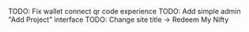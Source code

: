 TODO: Fix wallet connect qr code experience
TODO: Add simple admin "Add Project" interface
TODO: Change site title -> Redeem My Nifty

